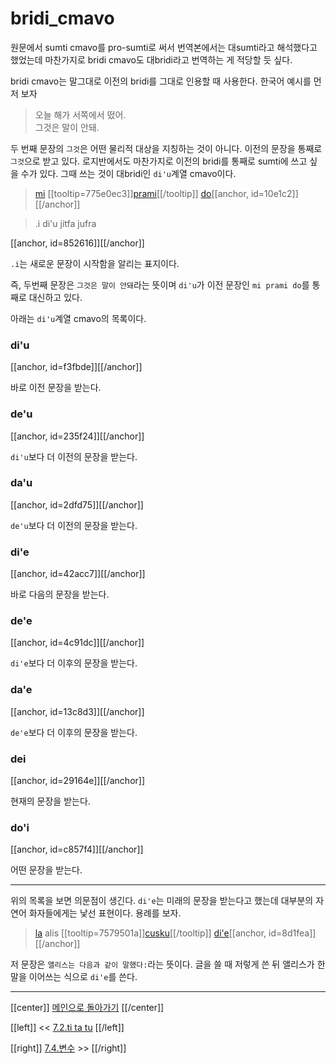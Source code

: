 # bridi_cmavo

원문에서 sumti cmavo를 pro-sumti로 써서 번역본에서는 대sumti라고 해석했다고 했었는데 마찬가지로 bridi cmavo도 대bridi라고 번역하는 게 적당할 듯 싶다.

bridi cmavo는 말그대로 이전의 bridi를 그대로 인용할 때 사용한다. 한국어 예시를 먼저 보자

> 오늘 해가 서쪽에서 떴어.\
> 그것은 말이 안돼.

두 번째 문장의 `그것`은 어떤 물리적 대상을 지칭하는 것이 아니다. 이전의 문장을 통째로 `그것`으로 받고 있다. 로지반에서도 마찬가지로 이전의 bridi를 통째로 sumti에 쓰고 싶을 수가 있다. 그때 쓰는 것이 대bridi인 `di'u`계열 cmavo이다.

> [mi](07_00_sumti_cmavo.html#9347d0) [[tooltip=775e0ec3]][prami](gismu.html#prami)[[/tooltip]] [do](07_00_sumti_cmavo.html#e3d59a)[[anchor, id=10e1c2]][[/anchor]]

> .i di'u jitfa jufra


[[anchor, id=852616]][[/anchor]]

`.i`는 새로운 문장이 시작함을 알리는 표지이다.

즉, 두번째 문장은 `그것은 말이 안돼`라는 뜻이며 `di'u`가 이전 문장인 `mi prami do`를 통째로 대신하고 있다.

아래는 `di'u`계열 cmavo의 목록이다.

### di'u

[[anchor, id=f3fbde]][[/anchor]]

바로 이전 문장을 받는다.

### de'u

[[anchor, id=235f24]][[/anchor]]

`di'u`보다 더 이전의 문장을 받는다.

### da'u

[[anchor, id=2dfd75]][[/anchor]]

`de'u`보다 더 이전의 문장을 받는다.

### di'e

[[anchor, id=42acc7]][[/anchor]]

바로 다음의 문장을 받는다.

### de'e

[[anchor, id=4c91dc]][[/anchor]]

`di'e`보다 더 이후의 문장을 받는다.

### da'e

[[anchor, id=13c8d3]][[/anchor]]

`de'e`보다 더 이후의 문장을 받는다.

### dei

[[anchor, id=29164e]][[/anchor]]

현재의 문장을 받는다.

### do'i

[[anchor, id=c857f4]][[/anchor]]

어떤 문장을 받는다.


---

위의 목록을 보면 의문점이 생긴다. `di'e`는 미래의 문장을 받는다고 했는데 대부분의 자연어 화자들에게는 낯선 표현이다. 용례를 보자.

> [la](06_00_le.html#7ce1e2) alis [[tooltip=7579501a]][cusku](gismu.html#cusku)[[/tooltip]] [di'e](07_03_bridi_cmavo.html#42acc7)[[anchor, id=8d1fea]][[/anchor]]

저 문장은 `앨리스는 다음과 같이 말했다:`라는 뜻이다. 글을 쓸 때 저렇게 쓴 뒤 앨리스가 한 말을 이어쓰는 식으로 `di'e`를 쓴다.

---

[[center]]
[메인으로 돌아가기](index.html)
[[/center]]

[[left]]
<< [7.2.ti ta tu](07_02_ti_ta_tu.html)
[[/left]]

[[right]]
[7.4.변수](07_04_변수.html) >>
[[/right]]


[^775e0ec3]: [[highlight=red]]x1[[/highlight]]이 [[highlight=green]]x2[[/highlight]]를 사랑한다
[^7579501a]: [[highlight=red]]x1[[/highlight]]이 [[highlight=aqua]][[black]]x3[[/black]][[/highlight]]에게 [[highlight=green]]x2[[/highlight]]에 대해서 말하다. ([[highlight=emerald]][[black]]x4[[/black]][[/highlight]]를 이용해서)